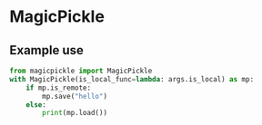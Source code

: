 # MagicPickle

## Example use
```python
from magicpickle import MagicPickle
with MagicPickle(is_local_func=lambda: args.is_local) as mp:
    if mp.is_remote:
        mp.save("hello")
    else:
        print(mp.load())
```
